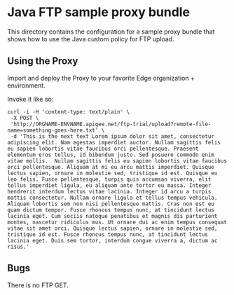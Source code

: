 # Java FTP sample proxy bundle

This directory contains the configuration for a sample proxy bundle
that shows how to use the Java custom policy for FTP upload. 

## Using the Proxy

Import and deploy the Proxy to your favorite Edge organization + environment.

Invoke it like so:

```
curl -i -H 'content-type: text/plain' \
 -X POST \
 'http://ORGNAME-ENVNAME.apigee.net/ftp-trial/upload?remote-file-name=something-goes-here.txt' \
 -d 'This is the next text Lorem ipsum dolor sit amet, consectetur adipiscing elit. Nam egestas imperdiet auctor. Nullam sagittis felis eu sapien lobortis vitae faucibus orci pellentesque. Praesent elementum eros tellus, id bibendum justo. Sed posuere commodo enim vitae mollis.  Nullam sagittis felis eu sapien lobortis vitae faucibus orci pellentesque. Aliquam at mi eu arcu mattis imperdiet. Quisque lectus sapien, ornare in molestie sed, tristique id est. Quisque eu leo felis. Fusce pellentesque, turpis quis accumsan viverra, elit tellus imperdiet ligula, eu aliquam ante tortor eu massa. Integer hendrerit interdum lectus vitae lacinia. Integer id arcu a turpis mattis consectetur. Nullam ornare ligula et tellus tempus vehicula. Aliquam lobortis sem non nisi pellentesque mattis. Cras non est eu quam dictum tempor. Fusce rhoncus tempus nunc, at tincidunt lectus lacinia eget. Cum sociis natoque penatibus et magnis dis parturient montes, nascetur ridiculus mus. Ut ornare dui ac enim tempus consequat vitae sit amet orci. Quisque lectus sapien, ornare in molestie sed, tristique id est. Fusce rhoncus tempus nunc, at tincidunt lectus lacinia eget. Duis sem tortor, interdum congue viverra a, dictum ac risus.'
```

## Bugs

There is no FTP GET.
